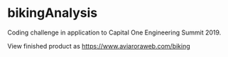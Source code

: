 # bikingAnalysis
Coding challenge in application to Capital One Engineering Summit 2019.

View finished product as https://www.aviaroraweb.com/biking
